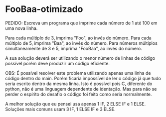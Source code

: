 # FooBaa-otimizado

PEDIDO: Escreva um programa que imprime cada número de 1 até 100 em uma nova linha.

Para cada múltiplo de 3, imprima "Foo", ao invés do número.
Para cada múltiplo de 5, imprima "Baa", ao invés do número.
Para números múltiplos simultaneamente de 3 e 5, imprima "FooBaa", ao invés do número.

A sua solução deverá ser utilizando o menor número de linhas de código possível porém deve produzir um código eficiente.

OBS: É possível resolver este problema utilizando apenas uma linha de código dentro do main. Porém ficaria impossível de ler o código já que tudo seria escrito dentro da mesma linha. Isto é possível pois C, diferente do python, não é uma linguagem dependente de identação. Mas para não se perder o espírito do desafio o código foi feito como seria normalmente.

A melhor solução que eu pensei usa apenas 1 IF, 2 ELSE IF e 1 ELSE. Soluções mais comuns usam 3 IF, 1 ELSE IF e 3 ELSE.
